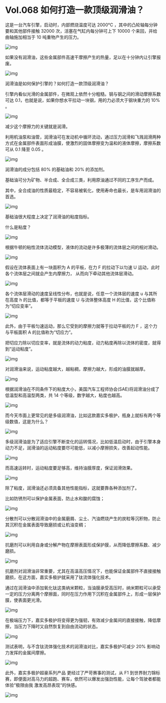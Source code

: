 # Vol.068 如何打造一款顶级润滑油？

这是一台汽车引擎，启动时，内部燃烧温度可达 2000℃ ，其中的凸轮轴每分钟要和其他部件接触 32000 次，活塞在气缸内每分钟可上下 10000 个来回，并给曲轴施加相当于 10 吨重物产生的压力。



![img](https://mmbiz.qpic.cn/mmbiz_gif/U6yRaDu1NaY2rqTAgSSYgXWia1BA0PKOXI5YNLT0OELfapIxicgFbBLhMxPAebG3H0O5TQqiadZ08Gmh9AOxqQRRQ/640?wx_fmt=gif&tp=webp&wxfrom=5&wx_lazy=1)



如果没有润滑油，这些金属部件高速干摩擦产生的热量，足以在十分钟内让引擎报废。



![img](https://mmbiz.qpic.cn/mmbiz_gif/U6yRaDu1NaY2rqTAgSSYgXWia1BA0PKOXO7hcTLBgunSQ8eDZHhhhyBcpPUh4ZfNlo8tbKSicrscyPhccccuaIibQ/640?wx_fmt=gif&tp=webp&wxfrom=5&wx_lazy=1)



润滑油是如何保护引擎的？如何打造一款顶级润滑油？



引擎内看似光滑的金属部件，在微观上依然十分粗糙。钢与钢之间的滑动摩擦系数可达 0.1，也就是说，如果你想水平拉动一块钢，用的力必须大于钢块重力的 10% 。



![img](https://mmbiz.qpic.cn/mmbiz_gif/U6yRaDu1NaY2rqTAgSSYgXWia1BA0PKOXAZnd7VoJNDIpZyuSP5PnL1l7jpIKrR4l4gOaBQekmiaGQHuj7uDOLWw/640?wx_fmt=gif&tp=webp&wxfrom=5&wx_lazy=1)



减少这个摩擦力的关键就是润滑。



利用机油泵和油管，润滑油可在发动机中循环流动，通过压力润滑和飞溅润滑两种方式在金属部件表面形成油膜，使激烈的固体摩擦变为温和的液体摩擦，摩擦系数可从 0.1 降至 0.05 。



![img](https://mmbiz.qpic.cn/mmbiz_gif/U6yRaDu1NaY2rqTAgSSYgXWia1BA0PKOXeZOCC01sriaIhUOugx8paIqic73qxNj0mlKKkTxGYB8T9UlvybZmPTuA/640?wx_fmt=gif&tp=webp&wxfrom=5&wx_lazy=1)



润滑油的成分包括 80% 的基础油和 20% 的添加剂。



基础油可分为矿物、半合成、全合成三类，利用原油通过不同的工序生产而成。



其中，全合成油的性质最稳定，不容易被氧化，使用寿命也最长，是车用润滑油的首选。



![img](https://mmbiz.qpic.cn/mmbiz_gif/U6yRaDu1NaY2rqTAgSSYgXWia1BA0PKOXhYUBq87rTTibnOxXM2SfH1FHCwcd5WIkvric2CZnBLJmw61IO0LXjZ2Q/640?wx_fmt=gif&tp=webp&wxfrom=5&wx_lazy=1)



基础油很大程度上决定了润滑油的粘度指标。



什么是粘度？



![img](https://mmbiz.qpic.cn/mmbiz_gif/U6yRaDu1NaY2rqTAgSSYgXWia1BA0PKOXDZElSanFkSDhQpEUZZ45uYq9I4Z5bxJyuKzWD4PZAe0Hzfib3cc2dRQ/640?wx_fmt=gif&tp=webp&wxfrom=5&wx_lazy=1)



根据牛顿的粘性流体流动模型，液体的流动是许多极薄的流体层之间的相对滑动。



![img](https://mmbiz.qpic.cn/mmbiz_gif/U6yRaDu1NaY2rqTAgSSYgXWia1BA0PKOXbtjiagiawMicVsgKn4RnrmSibQDZ0lWZOnibjUNyMBTGiaOiclZxoI1Ba4jWg/640?wx_fmt=gif&tp=webp&wxfrom=5&wx_lazy=1)



假设在流体表面上有一块面积为 A 的平板，在力 F 的拉动下以匀速 U 运动，此时各个流体层之间就会产生内摩擦力， 从而向下牵动其他流体层滑动。



![img](https://mmbiz.qpic.cn/mmbiz_gif/U6yRaDu1NaY2rqTAgSSYgXWia1BA0PKOXiaZYgvSIEthzkdB52Pia1TFtCKriaVHvnpP5YnFrGeVQKUHuPk0iaecPKA/640?wx_fmt=gif&tp=webp&wxfrom=5&wx_lazy=1)



各个流体层滑动的速度呈线性分布，也就是说，任意一个流体层的速度 u 与其所在高度 h 的比值，都等于平板的速度 U 与流体整体高度 H 的比值，这个比值称为“切应变率”。



![img](https://mmbiz.qpic.cn/mmbiz_gif/U6yRaDu1NaY2rqTAgSSYgXWia1BA0PKOXPgCu8Bfjlc8wRB7y7CcY0eL8dG4FKFe1dPuSmibG6oVSpZiaFc4tklMA/640?wx_fmt=gif&tp=webp&wxfrom=5&wx_lazy=1)



此外，由于平板匀速运动，那么它受到的摩擦力就等于拉动平板的力 F ，这个力与平板面积 A 的比值称为“切应力”。



把切应力除以切应变率，就是流体的动力粘度，动力粘度再除以流体的密度，就得到“运动粘度”。



![img](https://mmbiz.qpic.cn/mmbiz_gif/U6yRaDu1NaY2rqTAgSSYgXWia1BA0PKOXcAibicx6Hm9xoUJOwVUVon26oDqheIA3XJxg8GR71T67s357lUEjdiaSQ/640?wx_fmt=gif&tp=webp&wxfrom=5&wx_lazy=1)



对润滑油来说，运动粘度越大，越粘稠，摩擦力越大，形成的油膜就越厚。



![img](https://mmbiz.qpic.cn/mmbiz_gif/U6yRaDu1NaY2rqTAgSSYgXWia1BA0PKOX2kqXJv3Q52LG6OhHic49ibzOAmN95wf0lnmSibMXZn3usezgfjrTocfOw/640?wx_fmt=gif&tp=webp&wxfrom=5&wx_lazy=1)



根据润滑油在不同条件下的粘度大小，美国汽车工程师协会(SAE)将润滑油分成了低温型和高温型两类，共 14 个等级，数字越大，粘度也越高。



![img](https://mmbiz.qpic.cn/mmbiz_gif/U6yRaDu1NaY2rqTAgSSYgXWia1BA0PKOXsa9WpD7AJFWYVsykUTMpABdIxkWsYEF6W5Q4qNEIMkFnJQOXicibuzoQ/640?wx_fmt=gif&tp=webp&wxfrom=5&wx_lazy=1)



而今天市面上更常见的是多级润滑油，比如这款嘉实多极护，瓶身上就标有两个等级数值，这是为什么？



![img](https://mmbiz.qpic.cn/mmbiz_gif/U6yRaDu1NaY2rqTAgSSYgXWia1BA0PKOXDZmQmZtPVmgucD5l53SNd2EGiaOoaibFyZJxrnnblFXLsFQTS7fOicmEw/640?wx_fmt=gif&tp=webp&wxfrom=5&wx_lazy=1)



多级润滑油是为了适应引擎不断变化的运转情况，比如低温启动时，由于引擎本身动力不足，润滑油的运动粘度要尽可能低，以减小摩擦损失，改善起动性能。



![img](https://mmbiz.qpic.cn/mmbiz_gif/U6yRaDu1NaY2rqTAgSSYgXWia1BA0PKOXE7LYoibFxFLPrVXGicjZrU0kRhTsrc0v99J9Mk5Hcn9ot2YbWiaZdpxhw/640?wx_fmt=gif&tp=webp&wxfrom=5&wx_lazy=1)



而高速运转时，运动粘度要足够高，维持油膜厚度，保证润滑效果。



![img](https://mmbiz.qpic.cn/mmbiz_gif/U6yRaDu1NaY2rqTAgSSYgXWia1BA0PKOXFFRVDpSHKDznoicgY5ne46Lx7oYFonj5X6RykCM6IoQ4Gr92EP1ufZw/640?wx_fmt=gif&tp=webp&wxfrom=5&wx_lazy=1)



除了粘度，润滑油还必须具备其他性能指标，这就要靠各种添加剂了。



比如防锈剂可以保护金属表面，防止水和酸的腐蚀；



![img](https://mmbiz.qpic.cn/mmbiz_gif/U6yRaDu1NaY2rqTAgSSYgXWia1BA0PKOXic7ldLHa3PRvSNyA4FzwbGic3TJCeibgUlwWXC8VRg5zJ7CPrXibV7ohiaA/640?wx_fmt=gif&tp=webp&wxfrom=5&wx_lazy=1)



分散剂可以分散润滑油中的金属磨屑、尘土、汽油燃烧产生的炭粒等沉积物，防止其沉积在金属表面导致磨损或让机油变稠；



![img](https://mmbiz.qpic.cn/mmbiz_gif/U6yRaDu1NaY2rqTAgSSYgXWia1BA0PKOXKnu2YQSoOge2eqsW4O6wvAOLzMCmMa4s3FFN4AtL5QcjgMPlibL1Iug/640?wx_fmt=gif&tp=webp&wxfrom=5&wx_lazy=1)



抗磨剂可以利用自身或分解产物在摩擦表面形成保护膜，从而降低摩擦系数、减少磨损。



![img](https://mmbiz.qpic.cn/mmbiz_gif/U6yRaDu1NaY2rqTAgSSYgXWia1BA0PKOXeTfohiaa6d5XicoaBj7Aiajm4F3WDv4xT9A6TxLbFBKU3KDGoUsGmibpXw/640?wx_fmt=gif&tp=webp&wxfrom=5&wx_lazy=1)



抗磨剂对润滑油非常重要，尤其在高温高压情况下，也能保证金属部件不直接接触磨损，在这方面，嘉实多极护就采用了钛流体强化技术。



通过在润滑油中添加氧化钛这类纳米颗粒，当油膜承受高压时，纳米颗粒可以承受一定的压力分离两个摩擦面，同时在压力作用下沉积在金属部件上，形成一层保护膜，使表面更光滑。



![img](https://mmbiz.qpic.cn/mmbiz_gif/U6yRaDu1NaY2rqTAgSSYgXWia1BA0PKOXF0Mt5DXsRm8lnHq28HwadAqmVH6GE6Y9Q32UgZnwBjzHWUia8qEjgTw/640?wx_fmt=gif&tp=webp&wxfrom=5&wx_lazy=1)



在极端压力下，嘉实多极护将变得更为强韧，有效减少金属间的直接接触，降低摩擦，当压力下降时又自然恢复到自由流动的状态。



![img](https://mmbiz.qpic.cn/mmbiz_gif/U6yRaDu1NaY2rqTAgSSYgXWia1BA0PKOXwmZorrDloVxkL9qTSvWIibHPTY7KDVAP98yq311f8eibZsia3Yv7Zf2hg/640?wx_fmt=gif&tp=webp&wxfrom=5&wx_lazy=1)



测试表明，与不含钛流体强化技术的润滑油对比，嘉实多极护可减少 20% 影响动力发挥的金属间摩擦。



![img](https://mmbiz.qpic.cn/mmbiz_gif/U6yRaDu1NaY2rqTAgSSYgXWia1BA0PKOX0v5gng1iaOvdviaRAiaUwNgia8NEubYyYz3p2wrmIhRgTydaPJPKyUfpyw/640?wx_fmt=gif&tp=webp&wxfrom=5&wx_lazy=1)



此外，嘉实多极护超豪系列产品 更经过了严苛赛事的测试，从 F1 到世界耐力锦标赛，即便面对高马力的超跑、赛车，依然可以爆发出强劲性能，让每个驾驶者都能体验“极限由我 激发高昂表现“的快感。



![img](https://mmbiz.qpic.cn/mmbiz_gif/U6yRaDu1NaY2rqTAgSSYgXWia1BA0PKOXEoth7r9skCVxnQnwicJbbuZjaicYscgCX6D2kVkk8icicGHwRRH3uv20IQ/640?wx_fmt=gif&tp=webp&wxfrom=5&wx_lazy=1)